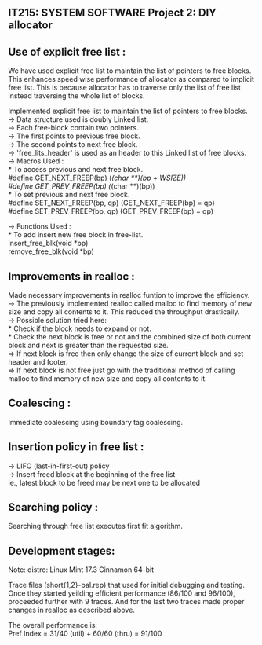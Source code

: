 IT215: SYSTEM SOFTWARE Project 2: DIY allocator
-----------------------------------------------

Use of explicit free list : 
------------------------------

We have used explicit free list to maintain the list of pointers to free blocks. This enhances speed wise performance of allocator as compared to implicit free list. This is because allocator has to traverse only the list of free list instead traversing the whole list of blocks.<br>

Implemented explicit free list to maintain the list of pointers to free blocks.<br>
-> Data structure used is doubly Linked list.<br>
-> Each free-block contain two pointers.<br>
	-> The first points to previous free block.<br>
	-> The second points to next free block.<br>
-> 'free_lits_header' is used as an header to this Linked list of free blocks.<br>
-> Macros Used :<br>
	* To access previous and next free block.<br>
		#define GET_NEXT_FREEP(bp)  (*(char **)(bp + WSIZE))<br>
		#define GET_PREV_FREEP(bp)  (*(char **)(bp))<br>
  	* To set previous and next free block.<br>
		#define SET_NEXT_FREEP(bp, qp) (GET_NEXT_FREEP(bp) = qp)<br>
		#define SET_PREV_FREEP(bp, qp) (GET_PREV_FREEP(bp) = qp)<br>

-> Functions Used :<br>
	* To add insert new free block in free-list.<br>
		insert_free_blk(void *bp)<br>
		remove_free_blk(void *bp)<br>

Improvements in realloc : 
------------------------------
Made necessary improvements in realloc funtion to improve the efficiency.<br>
-> The previously implemented realloc called malloc to find memory of new size and copy all contents to it. This reduced the throughput drastically.<br>
-> Possible solution tried here:<br>
	* Check if the block needs to expand or not.<br>
	* Check the next block is free or not and the combined size of both current block and next is greater than the requested size.<br>
		=> If next block is free then only change the size of current block and set header and footer.<br>
		=> If next block is not free just go with the traditional method of calling malloc to find memory of new size and copy all contents 			to it.<br>

Coalescing : 
---------------
Immediate coalescing using  boundary tag coalescing. <br>

Insertion policy in free list :
---------------------------------
-> LIFO (last-in-first-out) policy<br>
-> Insert freed block at the beginning of the free list<br>
ie., latest block to be freed may be next one to be allocated<br>

Searching policy :
---------------------
Searching through free list executes first fit algorithm.<br>

Development stages:
-------------------
Note: 
distro: Linux Mint 17.3 Cinnamon 64-bit<br>

Trace files (short{1,2}-bal.rep) that used for initial debugging and testing. Once they started yeilding efficient performance (86/100 and 96/100), proceeded further with 9 traces. And for the last two traces made proper changes in realloc as described above.<br>

The overall performance is:<br>
  Pref Index  = 31/40 (util) + 60/60 (thru) = 91/100







